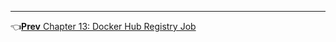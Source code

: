 

----
:point_left:[**Prev** Chapter 13: Docker Hub Registry Job](https://github.com/vijayboopathy/CI-Vertx-Doc/blob/master/Continuous-Delivery/chapters/130_DockerHub_registry.md)
